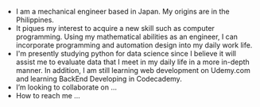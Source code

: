 - I am a mechanical engineer based in Japan. My origins are in the Philippines.
- It piques my interest to acquire a new skill such as computer programming. Using my mathematical abilities as an engineer, I can incorporate programming and automation design into my daily work life.
- I'm presently studying python for data science since I believe it will assist me to evaluate data that I meet in my daily life in a more in-depth manner. In addition, I am still learning  web development on Udemy.com and  learning BackEnd Developing in Codecademy.
- I’m looking to collaborate on ...
- How to reach me ...

<!---
Donard20/Donard20 is a ✨ special ✨ repository because its `README.md` (this file) appears on your GitHub profile.
You can click the Preview link to take a look at your changes.
--->
